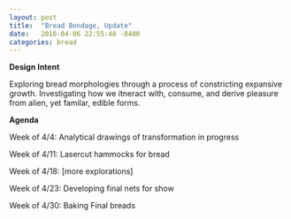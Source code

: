 ```yaml
---
layout: post
title:  "Bread Bondage, Update"
date:   2016-04-06 22:55:48 -0400
categories: bread
---
```


**Design Intent**

Exploring bread morphologies through a process of constricting expansive growth. Investigating how we itneract with, consume, and derive pleasure from alien, yet familar, edible forms.

**Agenda**

Week of 4/4: Analytical drawings of transformation in progress

Week of 4/11: Lasercut hammocks for bread

Week of 4/18: [more explorations]

Week of 4/23: Developing final nets for show

Week of 4/30: Baking Final breads 